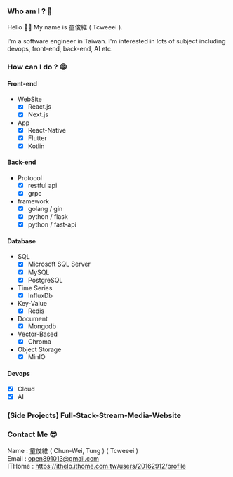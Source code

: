 ### Who am I ? 🤔
Hello 👋👋 My name is 童俊維 ( Tcweeei ).

I'm a software engineer in Taiwan. I'm interested in lots of subject including devops, front-end, back-end, AI etc.

### How can I do ? 😁
#### Front-end
- WebSite
  - [x] React.js
  - [x] Next.js
- App
  - [x] React-Native
  - [x] Flutter
  - [x] Kotlin
#### Back-end
- Protocol
  - [x] restful api
  - [x] grpc
- framework
  - [x] golang / gin
  - [x] python / flask
  - [x] python / fast-api
#### Database
- SQL
  - [x] Microsoft SQL Server
  - [x] MySQL
  - [x] PostgreSQL
- Time Series
  - [x] InfluxDb
- Key-Value
  - [x] Redis
- Document
  - [x] Mongodb
- Vector-Based
  - [x] Chroma
- Object Storage
  - [x] MinIO
#### Devops
- [x] Cloud
- [x] AI

### (Side Projects) Full-Stack-Stream-Media-Website


### Contact Me 😎
Name : 童俊維 ( Chun-Wei, Tung ) ( Tcweeei )<br/>
Email : open891013@gmail.com <br/>
ITHome : https://ithelp.ithome.com.tw/users/20162912/profile






<!--
**weiawesome/weiawesome** is a ✨ _special_ ✨ repository because its `README.md` (this file) appears on your GitHub profile.

Here are some ideas to get you started:

- 🔭 I’m currently working on ...
- 🌱 I’m currently learning ...
- 👯 I’m looking to collaborate on ...
- 🤔 I’m looking for help with ...
- 💬 Ask me about ...
- 📫 How to reach me: ...
- 😄 Pronouns: ...
- ⚡ Fun fact: ...
-->
